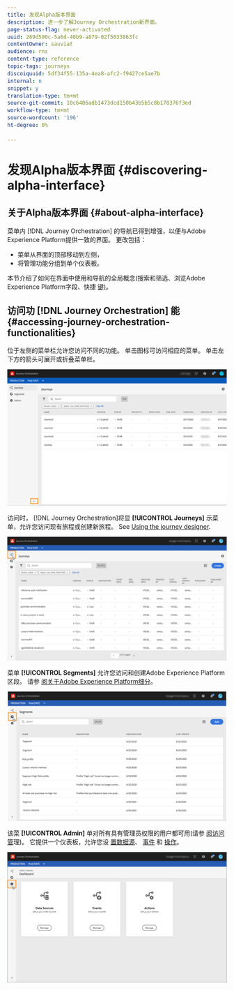 ```yaml
---
title: 发现Alpha版本界面
description: 进一步了解Journey Orchestration新界面。
page-status-flag: never-activated
uuid: 269d590c-5a6d-40b9-a879-02f5033863fc
contentOwner: sauviat
audience: rns
content-type: reference
topic-tags: journeys
discoiquuid: 5df34f55-135a-4ea8-afc2-f9427ce5ae7b
internal: n
snippet: y
translation-type: tm+mt
source-git-commit: 10c6406adb1473dcd150b43b5b5c8b178376f3ed
workflow-type: tm+mt
source-wordcount: '196'
ht-degree: 0%

---
```



# 发现Alpha版本界面 {#discovering-alpha-interface}

## 关于Alpha版本界面 {#about-alpha-interface}

菜单内 [!DNL Journey Orchestration] 的导航已得到增强，以便与Adobe Experience Platform提供一致的界面。 更改包括：

* 菜单从界面的顶部移动到左侧，
* 将管理功能分组到单个仪表板。

本节介绍了如何在界面中使用和导航的全局概念(搜索和筛选、浏览Adobe Experience Platform字段、快捷 [键)](../about/user-interface.md)。

## 访问功 [!DNL Journey Orchestration] 能 {#accessing-journey-orchestration-functionalities}

位于左侧的菜单栏允许您访问不同的功能。 单击图标可访问相应的菜单。 单击左下方的箭头可展开或折叠菜单栏。

![](../assets/interface-journeys2.png)

访问时， [!DNL Journey Orchestration]将显 **[!UICONTROL Journeys]** 示菜单，允许您访问现有旅程或创建新旅程。 See [Using the journey designer](../building-journeys/using-the-journey-designer.md).

![](../assets/interface-journeys.png)

菜单 **[!UICONTROL Segments]** 允许您访问和创建Adobe Experience Platform区段。 请参 [阅关于Adobe Experience Platform细分](../segment/about-segments.md)。

![](../assets/interface-segments.png)

该菜 **[!UICONTROL Admin]** 单对所有具有管理员权限的用户都可用(请参 [阅访问管](../about/access-management.md)理)。 它提供一个仪表板，允许您设 [置数据源](../datasource/about-data-sources.md)、 [事件](../event/about-events.md) 和 [操作](../action/action.md)。

![](../assets/interface-admin-dashboard.png)

